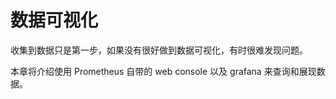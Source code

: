 # 数据可视化

收集到数据只是第一步，如果没有很好做到数据可视化，有时很难发现问题。

本章将介绍使用 Prometheus 自带的 web console 以及 grafana 来查询和展现数据。

